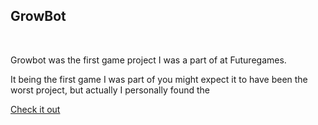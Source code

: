 ## GrowBot
<!-- ![Grow Bot Image](../Images/GrowBotArt.jpg) -->

<div class="project_picture" id="grow_bot_image"></div>
<br>  



Growbot was the first game project I was a part of at Futuregames.

It being the first game I was part of you might expect it to have been the worst project, but actually I personally found the 

<!-- [Check it out](https://futuregames.itch.io/growbot) -->
<a href="https://futuregames.itch.io/growbot" class="redirect_button">Check it out</a>